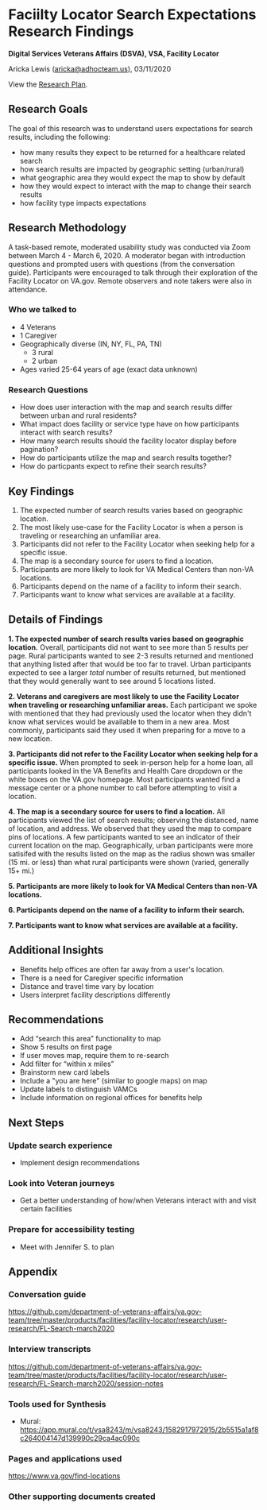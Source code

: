 # Faciilty Locator Search Expectations Research Findings 
**Digital Services Veterans Affairs (DSVA), VSA, Facility Locator**<br>

Aricka Lewis (aricka@adhocteam.us), 03/11/2020

View the [Research Plan](https://github.com/department-of-veterans-affairs/va.gov-team/blob/master/products/facilities/facility-locator/research/user-research/FL-Search-march2020/research-plan.md).

## Research Goals 

The goal of this research was to understand users expectations for search results, including the following:

- how many results they expect to be returned for a healthcare related search
- how search results are impacted by geographic setting (urban/rural)
- what geographic area they would expect the map to show by default
- how they would expect to interact with the map to change their search results
- how facility type impacts expectations

## Research Methodology 

A task-based remote, moderated usability study was conducted via Zoom between March 4 - March 6, 2020. A moderator began with introduction questions and prompted users with questions (from the conversation guide). Participants were encouraged to talk through their exploration of the Facility Locator on VA.gov. Remote observers and note takers were also in attendance.

### Who we talked to

- 4 Veterans 
- 1 Caregiver
- Geographically diverse (IN, NY, FL, PA, TN)
  - 3 rural
  - 2 urban
- Ages varied 25-64 years of age (exact data unknown)

### Research Questions

- How does user interaction with the map and search results differ between urban and rural residents?
- What impact does facility or service type have on how participants interact with search results?
- How many search results should the facility locator display before pagination?
- How do participants utilize the map and search results together?
- How do particpants expect to refine their search results?

## Key Findings

1. The expected number of search results varies based on geographic location.
2. The most likely use-case for the Facility Locator is when a person is traveling or researching an unfamiliar area.
3. Participants did not refer to the Facility Locator when seeking help for a specific issue.
4. The map is a secondary source for users to find a location.
5. Participants are more likely to look for VA Medical Centers than non-VA locations.
6. Participants depend on the name of a facility to inform their search.
7. Participants want to know what services are available at a facility.

## Details of Findings

**1. The expected number of search results varies based on geographic location.** Overall, participants did not want to see more than 5 results per page. Rural participants wanted to see 2-3 results returned and mentioned that anything listed after that would be too far to travel. Urban participants expected to see a larger _total_ number of results returned, but mentioned that they would generally want to see around 5 locations listed. 

**2. Veterans and caregivers are most likely to use the Facility Locator when traveling or researching unfamiliar areas.** Each participant we spoke with mentioned that they had previously used the locator when they didn't know what services would be available to them in a new area. Most commonly, participants said they used it when preparing for a move to a new location. 

**3. Participants did not refer to the Facility Locator when seeking help for a specific issue.** When prompted to seek in-person help for a home loan, all participants looked in the VA Benefits and Health Care dropdown or the white boxes on the VA.gov homepage. Most participants wanted find a message center or a phone number to call before attempting to visit a location.

**4. The map is a secondary source for users to find a location.** All participants viewed the list of search results; observing the distanced, name of location, and address. We observed that they used the map to compare pins of locations. A few participants wanted to see an indicator of their current location on the map. Geographically, urban participants were more satisifed with the results listed on the map as the radius shown was smaller (15 mi. or less) than what rural participants were shown (varied, generally 15+ mi.)

**5. Participants are more likely to look for VA Medical Centers than non-VA locations.**

**6. Participants depend on the name of a facility to inform their search.**

**7. Participants want to know what services are available at a facility.**

## Additional Insights

- Benefits help offices are often far away from a user's location.
- There is a need for Caregiver specific information
- Distance and travel time vary by location
- Users interpret facility descriptions differently

## Recommendations
- Add “search this area” functionality to map
- Show 5 results on first page
- If user moves map, require them to re-search
- Add filter for “within x miles”
- Brainstorm new card labels
- Include a "you are here" (similar to google maps) on map
- Update labels to distinguish VAMCs
- Include information on regional offices for benefits help

## Next Steps

### Update search experience
- Implement design recommendations 

### Look into Veteran journeys
- Get a better understanding of how/when Veterans interact with and visit certain facilities

### Prepare for accessibility testing
- Meet with Jennifer S. to plan 

## Appendix
### Conversation guide
https://github.com/department-of-veterans-affairs/va.gov-team/tree/master/products/facilities/facility-locator/research/user-research/FL-Search-march2020

### Interview transcripts
https://github.com/department-of-veterans-affairs/va.gov-team/tree/master/products/facilities/facility-locator/research/user-research/FL-Search-march2020/session-notes

### Tools used for Synthesis
- Mural: https://app.mural.co/t/vsa8243/m/vsa8243/1582917972915/2b5515a1af8c264004147d139990c29ca4ac090c

### Pages and applications used
https://www.va.gov/find-locations

### Other supporting documents created

